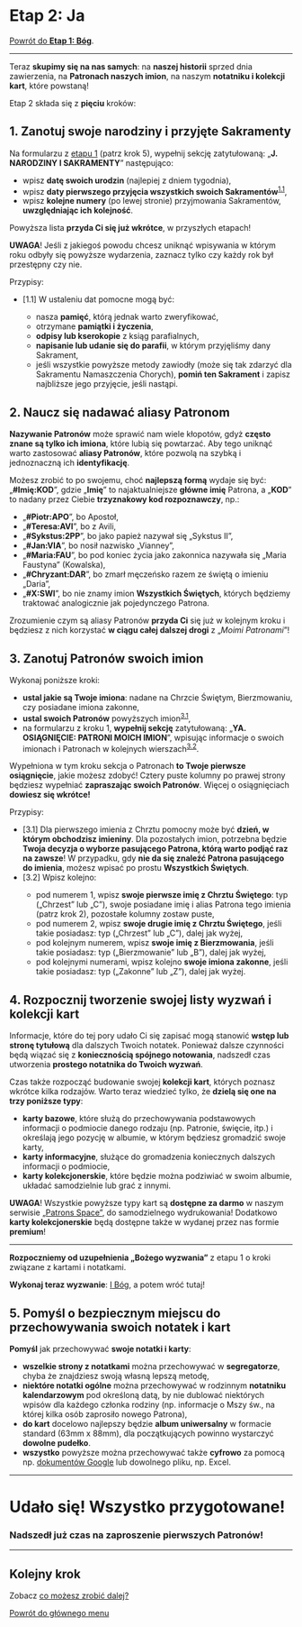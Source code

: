 # <span class="stage-header">Etap 2</span>: Ja
[Powrót do **<span class="stage-header">Etap 1</span>: Bóg**](etap_bog.md).

---
Teraz **skupimy się na nas samych**: na **naszej historii** sprzed dnia zawierzenia, na **Patronach naszych imion**, na naszym **notatniku i kolekcji kart**, które powstaną!

<span class="stage-header">Etap 2</span> składa się z **pięciu** kroków:
## <span class="step-number">1.</span> Zanotuj swoje narodziny i przyjęte Sakramenty
Na formularzu z [<span class="stage-header">etapu 1</span>](etap_bog.md) (patrz krok 5), wypełnij sekcję zatytułowaną: „**J. NARODZINY I SAKRAMENTY**” następująco:
- wpisz **datę swoich urodzin** (najlepiej z dniem tygodnia),
- wpisz **daty pierwszego przyjęcia wszystkich swoich Sakramentów**<sup class="tip">[1.1](#tip-1-1)</sup>,
- wpisz **kolejne numery** (po lewej stronie) przyjmowania Sakramentów, **uwzględniając ich kolejność**.

Powyższa lista **przyda Ci się już wkrótce**, w przyszłych etapach!

**UWAGA**! Jeśli z jakiegoś powodu chcesz uniknąć wpisywania w którym roku odbyły się powyższe wydarzenia, zaznacz tylko czy każdy rok był przestępny czy nie.

<span class="hidden-tips">
Przypisy:

- <span id="tip-1-1">[1.1] W ustaleniu dat pomocne mogą być:
  - nasza **pamięć**, którą jednak warto zweryfikować,
  - otrzymane **pamiątki i życzenia**,
  - **odpisy lub kserokopie** z ksiąg parafialnych,
  - **napisanie lub udanie się do parafii**, w którym przyjęliśmy dany Sakrament,
  - jeśli wszystkie powyższe metody zawiodły (może się tak zdarzyć dla Sakramentu Namaszczenia Chorych), **pomiń ten Sakrament** i zapisz najbliższe jego przyjęcie, jeśli nastąpi.

</span>

## <span class="step-number">2.</span> Naucz się nadawać aliasy Patronom
**Nazywanie Patronów** może sprawić nam wiele kłopotów, gdyż **często znane są tylko ich imiona**, które lubią się powtarzać. Aby tego uniknąć warto zastosować **aliasy Patronów**, które pozwolą na szybką i jednoznaczną ich **identyfikację**.

Możesz zrobić to po swojemu, choć **najlepszą formą** wydaje się być: „**#Imię:KOD**”, gdzie „**Imię**” to najaktualniejsze **główne imię** Patrona, a „**KOD**” to nadany przez Ciebie **trzyznakowy kod rozpoznawczy**, np.:
- „**#Piotr:APO**”, bo Apostoł,
- „**#Teresa:AVI**”, bo z Avili,
- „**#Sykstus:2PP**”, bo jako papież nazywał się „Sykstus II”,
- „**#Jan:VIA**”, bo nosił nazwisko „Vianney”,
- „**#Maria:FAU**”, bo pod koniec życia jako zakonnica nazywała się „Maria Faustyna” (Kowalska),
- „**#Chryzant:DAR**”, bo zmarł męczeńsko razem ze świętą o imieniu „Daria”,
- „**#X:SWI**”, bo nie znamy imion **Wszystkich Świętych**, których będziemy traktować analogicznie jak pojedynczego Patrona.

Zrozumienie czym są aliasy Patronów **przyda Ci** się już w kolejnym kroku i będziesz z nich korzystać **w ciągu całej dalszej drogi** z „_Moimi Patronami_”!
## <span class="step-number">3.</span> Zanotuj Patronów swoich imion
Wykonaj poniższe kroki:
- **ustal jakie są Twoje imiona**: nadane na Chrzcie Świętym, Bierzmowaniu, czy posiadane imiona zakonne,
- **ustal swoich Patronów** powyższych imion<sup class="tip">[3.1](#tip-3-1)</sup>,
- na formularzu z kroku 1, **wypełnij sekcję** zatytułowaną: „**YA. OSIĄGNIĘCIE: PATRONI MOICH IMION**”, wpisując informacje o swoich imionach i Patronach w kolejnych wierszach<sup class="tip">[3.2](#tip-3-2)</sup>.

Wypełniona w tym kroku sekcja o Patronach **to Twoje pierwsze osiągnięcie**, jakie możesz zdobyć! Cztery puste kolumny po prawej strony będziesz wypełniać **zapraszając swoich Patronów**. Więcej o osiągnięciach **dowiesz się wkrótce!**

<span class="hidden-tips">
Przypisy:

- <span id="tip-3-1">[3.1] Dla pierwszego imienia z Chrztu pomocny może być **dzień, w którym obchodzisz imieniny**. Dla pozostałych imion, potrzebna będzie **Twoja decyzja o wyborze pasującego Patrona, którą warto podjąć raz na zawsze**! W przypadku, gdy **nie da się znaleźć Patrona pasującego do imienia**, możesz wpisać po prostu **Wszystkich Świętych**.</span>
- <span id="tip-3-2">[3.2] Wpisz kolejno:
  - pod numerem 1, wpisz **swoje pierwsze imię z Chrztu Świętego**: typ („Chrzest” lub „C”), swoje posiadane imię i alias Patrona tego imienia (patrz krok 2), pozostałe kolumny zostaw puste,
  - pod numerem 2, wpisz **swoje drugie imię z Chrztu Świętego**, jeśli takie posiadasz: typ („Chrzest” lub „C”), dalej jak wyżej,
  - pod kolejnym numerem, wpisz **swoje imię z Bierzmowania**, jeśli takie posiadasz: typ („Bierzmowanie” lub „B”), dalej jak wyżej,
  - pod kolejnymi numerami, wpisz kolejno **swoje imiona zakonne**, jeśli takie posiadasz: typ („Zakonne” lub „Z”), dalej jak wyżej.

</span>

</span>

## <span class="step-number">4.</span> Rozpocznij tworzenie swojej listy wyzwań i kolekcji kart
Informacje, które do tej pory udało Ci się zapisać mogą stanowić **wstęp lub stronę tytułową** dla dalszych Twoich notatek. Ponieważ dalsze czynności będą wiązać się z **koniecznością spójnego notowania**, nadszedł czas utworzenia **prostego notatnika do Twoich wyzwań**.

Czas także rozpocząć budowanie swojej **kolekcji kart**, których poznasz wkrótce kilka rodzajów. Warto teraz wiedzieć tylko, że **dzielą się one na trzy poniższe typy**:
- **karty bazowe**, które służą do przechowywania podstawowych informacji o podmiocie danego rodzaju (np. Patronie, święcie, itp.) i określają jego pozycję w albumie, w którym będziesz gromadzić swoje karty,
- **karty informacyjne**, służące do gromadzenia koniecznych dalszych informacji o podmiocie,
- **karty kolekcjonerskie**, które będzie można podziwiać w swoim albumie, układać samodzielnie lub grać z innymi.

**UWAGA**! Wszystkie powyższe typy kart są **dostępne za darmo** w naszym serwisie [„Patrons Space”](https://pl.patrons.space.cards), do samodzielnego wydrukowania! Dodatkowo **karty kolekcjonerskie** będą dostępne także w wydanej przez nas formie **premium**!

---
**Rozpoczniemy od uzupełnienia „Bożego wyzwania”** z <span class="stage-header">etapu 1</span> o kroki związane z kartami i notatkami.

**Wykonaj teraz wyzwanie**: [<span class="status status-list"><span class="status status-god">I</span> Bóg</span>](bog.md), a potem wróć tutaj!

## <span class="step-number">5.</span> Pomyśl o bezpiecznym miejscu do przechowywania swoich notatek i kart
**Pomyśl** jak przechowywać **swoje notatki i karty**:
- **wszelkie strony z notatkami** można przechowywać w **segregatorze**, chyba że znajdziesz swoją własną lepszą metodę,
- **niektóre notatki ogólne** można przechowywać w rodzinnym **notatniku kalendarzowym** pod określoną datą, by nie dublować niektórych wpisów dla każdego członka rodziny (np. informacje o Mszy św., na której kilka osób zaprosiło nowego Patrona),
- **do kart** docelowo najlepszy będzie **album uniwersalny** w formacie standard (63mm x 88mm), dla początkujących powinno wystarczyć **dowolne pudełko**.
- **wszystko** powyższe można przechowywać także **cyfrowo** za pomocą np. [dokumentów Google](https://docs.google.com) lub dowolnego pliku, np. Excel.

---
# Udało się! Wszystko przygotowane!
### Nadszedł już czas na zaproszenie pierwszych Patronów!
---

## Kolejny krok
Zobacz [co możesz zrobić dalej?](co_mozesz_zrobic_dalej.md)

[Powrót do głównego menu](index.md)
